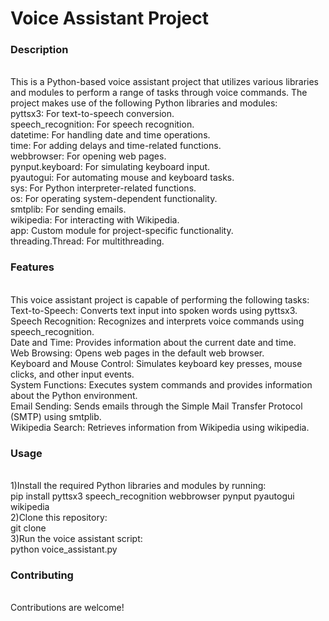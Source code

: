 <h1>Voice Assistant Project</h1>
<h3>Description</h3><br>
This is a Python-based voice assistant project that utilizes various libraries and modules to perform a range of tasks through voice commands. The project makes use of the following Python libraries and modules:
<br>
pyttsx3: For text-to-speech conversion.<br>
speech_recognition: For speech recognition.<br>
datetime: For handling date and time operations.<br>
time: For adding delays and time-related functions.<br>
webbrowser: For opening web pages.<br>
pynput.keyboard: For simulating keyboard input.<br>
pyautogui: For automating mouse and keyboard tasks.<br>
sys: For Python interpreter-related functions.<br>
os: For operating system-dependent functionality.<br>
smtplib: For sending emails.<br>
wikipedia: For interacting with Wikipedia.<br>
app: Custom module for project-specific functionality.<br>
threading.Thread: For multithreading.<br>

<h3>Features</h3><br>
This voice assistant project is capable of performing the following tasks:<br>
Text-to-Speech: Converts text input into spoken words using pyttsx3.<br>
Speech Recognition: Recognizes and interprets voice commands using speech_recognition.<br>
Date and Time: Provides information about the current date and time.<br>
Web Browsing: Opens web pages in the default web browser.<br>
Keyboard and Mouse Control: Simulates keyboard key presses, mouse clicks, and other input events.<br>
System Functions: Executes system commands and provides information about the Python environment.<br>
Email Sending: Sends emails through the Simple Mail Transfer Protocol (SMTP) using smtplib.<br>
Wikipedia Search: Retrieves information from Wikipedia using wikipedia.<br>

<h3>Usage</h3><br>
1)Install the required Python libraries and modules by running:<br>
pip install pyttsx3 speech_recognition webbrowser pynput pyautogui wikipedia<br>
2)Clone this repository:<br>
git clone <repository_url><br>
3)Run the voice assistant script:<br>
python voice_assistant.py<br>

<h3>Contributing</h3><br>
Contributions are welcome!<br>
